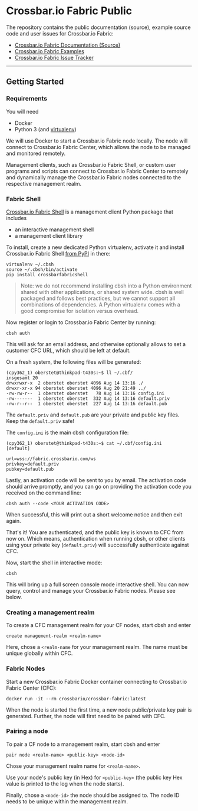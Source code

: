 # Crossbar.io Fabric Public

The repository contains the public documentation (source), example source code and user issues for Crossbar.io Fabric:

* [Crossbar.io Fabric Documentation (Source)](docs)
* [Crossbar.io Fabric Examples](examples)
* [Crossbar.io Fabric Issue Tracker](https://github.com/crossbario/crossbar-fabric-public/issues)

---

## Getting Started

### Requirements

You will need

* Docker
* Python 3 (and [virtualenv](https://virtualenv.pypa.io/))

We will use Docker to start a Crossbar.io Fabric node locally. The node will connect to Crossbar.io Fabric Center, which allows the node to be managed and monitored remotely.

Management clients, such as Crossbar.io Fabric Shell, or custom user programs and scripts can connect to Crossbar.io Fabric Center to remotely and dynamically manage the Crossbar.io Fabric nodes connected to the respective management realm.


### Fabric Shell

[Crossbar.io Fabric Shell](https://github.com/crossbario/crossbar-fabric-shell) is a management client Python package that includes

* an interactive management shell
* a management client library

To install, create a new dedicated Python virtualenv, activate it and install Crossbar.io Fabric Shell [from PyPI](https://pypi.python.org/pypi/crossbarfabricshell) in there:

```console
virtualenv ~/.cbsh
source ~/.cbsh/bin/activate
pip install crossbarfabricshell
```

> Note: we do not recommend installing cbsh into a Python environment shared with other applications, or shared system wide. cbsh is well packaged and follows best practices, but we cannot support all combinations of dependencies. A Python virtualenv comes with a good compromise for isolation versus overhead.

Now register or login to Crossbar.io Fabric Center by running:

```console
cbsh auth
```

This will ask for an email address, and otherwise optionally allows to set a customer CFC URL, which should be left at default.

On a fresh system, the following files will be generated:

```console
(cpy362_1) oberstet@thinkpad-t430s:~$ ll ~/.cbf/
insgesamt 20
drwxrwxr-x  2 oberstet oberstet 4096 Aug 14 13:16 ./
drwxr-xr-x 94 oberstet oberstet 4096 Aug 20 21:49 ../
-rw-rw-r--  1 oberstet oberstet   78 Aug 14 13:16 config.ini
-rw-------  1 oberstet oberstet  332 Aug 14 13:16 default.priv
-rw-r--r--  1 oberstet oberstet  227 Aug 14 13:16 default.pub
```

The `default.priv` and `default.pub` are your private and public key files. Keep the `default.priv` safe!

The `config.ini` is the main cbsh configuration file:

```
(cpy362_1) oberstet@thinkpad-t430s:~$ cat ~/.cbf/config.ini
[default]

url=wss://fabric.crossbario.com/ws
privkey=default.priv
pubkey=default.pub
```

Lastly, an activation code will be sent to you by email. The activation code should arrive promptly, and you can go on providing the activation code you received on the command line:

```console
cbsh auth --code <YOUR ACTIVATION CODE>
```

When successful, this will print out a short welcome notice and then exit again.

That's it! You are authenticated, and the public key is known to CFC from now on. Which means, authentication when running cbsh, or other clients using your private key (`default.priv`) will successfully authenticate against CFC.

Now, start the shell in interactive mode:

```console
cbsh
```

This will bring up a full screen console mode interactive shell. You can now query, control and manage your Crossbar.io Fabric nodes. Please see below.


### Creating a management realm

To create a CFC management realm for your CF nodes, start cbsh and enter

    create management-realm <realm-name>

Here, chose a `<realm-name` for your management realm. The name must be unique globally within CFC.


### Fabric Nodes

Start a new Crossbar.io Fabric Docker container connecting to Crossbar.io Fabric Center (CFC):

    docker run -it --rm crossbario/crossbar-fabric:latest

When the node is started the first time, a new node public/private key pair is generated. Further, the node will first need to be paired with CFC.


### Pairing a node

To pair a CF node to a management realm, start cbsh and enter

    pair node <realm-name> <public-key> <node-id>

Chose your management realm name for `<realm-name>`.

Use your node's public key (in Hex) for `<public-key>` (the public key Hex value is printed to the log when the node starts).

Finally, chose a `<node-id>` the node should be assigned to. The node ID needs to be unique within the management realm.
